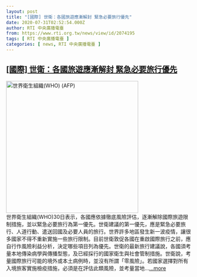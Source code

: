 ```yaml
---
layout: post
title: "[國際] 世衛：各國旅遊應漸解封 緊急必要旅行優先"
date: 2020-07-31T02:52:54.000Z
author: RTI 中央廣播電臺
from: https://www.rti.org.tw/news/view/id/2074195
tags: [ RTI 中央廣播電臺 ]
categories: [ news, RTI 中央廣播電臺 ]
---
```

<!--1596163974000-->
[[國際] 世衛：各國旅遊應漸解封 緊急必要旅行優先](https://www.rti.org.tw/news/view/id/2074195)
------

<div>
<img src="https://static.rti.org.tw/assets/thumbnails/2020/05/13/049205100ac5e191e3c21fd20678b24d.jpg" width="360" alt="世界衛生組織(WHO)  (AFP)" title="世界衛生組織(WHO)  (AFP)"><br>世界衛生組織(WHO)30日表示，各國應依據徹底風險評估，逐漸解除國際旅遊限制措施，並以緊急必要旅行為第一優先。世衛建議的第一優先，應是緊急必要旅行、人道行動、遣送回國及必要人員的旅行。世界許多地區發生新一波疫情，讓很多國家不得不重新實施一些旅行限制。目前世衛敦促各國在重啟國際旅行之前，應自行作風險利益分析，決定哪些項目列為優先。世衛的最新旅行建議說，各國須考量本地傳染病學與傳播型態，及已經採行的國家衛生與社會管制措施。世衛說，考量國際旅行可能的境外或本土病例時，並沒有所謂「零風險」。若國家選擇對所有入境旅客實施檢疫措施，必須是在評估此類風險，並考量當地...<a target="_blank" href="https://www.rti.org.tw/news/view/id/2074195">...more</a>
</div>
